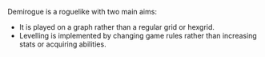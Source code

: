 Demirogue is a roguelike with two main aims:
  * It is played on a graph rather than a regular grid or hexgrid.
  * Levelling is implemented by changing game rules rather than increasing stats or acquiring abilities.
